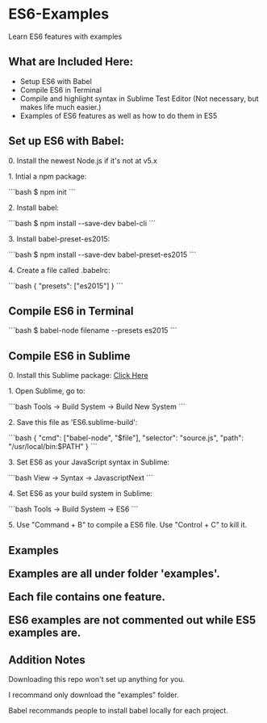 <h1>ES6-Examples</h1> 
<p>Learn ES6 features with examples</p>
<h2>What are Included Here:</h2>
<ul>
<li>Setup ES6 with Babel</li>
<li>Compile ES6 in Terminal</li>
<li>Compile and highlight syntax in Sublime Test Editor (Not necessary, but makes life much easier.)</li>
<li>Examples of ES6 features as well as how to do them in ES5</li>
</ul>

<h2> Set up ES6 with Babel:</h2>

<p>0. Install the newest Node.js if it's not at v5.x</p>
<p>1. Intial a npm package:</p>
```bash
$ npm init
```
<p>2. Install babel:</p>
```bash
$ npm install --save-dev babel-cli
```
<p>3. Install babel-preset-es2015:</p>
```bash
$ npm install --save-dev babel-preset-es2015
```

<p>4. Create a file called .babelrc: </p>
```bash
{
	"presets": ["es2015"]
}
```
<h2> Compile ES6 in Terminal </h2>
```bash
$ babel-node filename --presets es2015
```

<h2> Compile ES6 in Sublime</h2>
<p>0. Install this Sublime package: <a target="_blank" href ="https://packagecontrol.io/packages/JavaScriptNext%20-%20ES6%20Syntax">Click Here </a></p>
<p>1. Open Sublime, go to:</p>
```bash
Tools -> Build System -> Build New System
```

<p>2. Save this file as 'ES6.sublime-build': </p>
```bash
{
  "cmd": ["babel-node", "$file"],
  "selector": "source.js",
  "path": "/usr/local/bin:$PATH"
}
```
<p>3. Set ES6 as your JavaScript syntax in Sublime:</p>
```bash
View -> Syntax -> JavascriptNext
```
<p>4. Set ES6 as your build system in Sublime:</p>
```bash
Tools -> Build System -> ES6
```
<p>5. Use "Command + B" to compile a ES6 file. Use "Control + C" to kill it.

<h2>Examples</2>
<p>Examples are all under folder 'examples'.</p>
<p>Each file contains one feature.</p>
<p>ES6 examples are not commented out while ES5 examples are.</p>

<h2>Addition Notes</h2>
<p>Downloading this repo won't set up anything for you.</p>
<p>I recommand only download the "examples" folder.</p>
<p>Babel recommands people to install babel locally for each project.</p>
